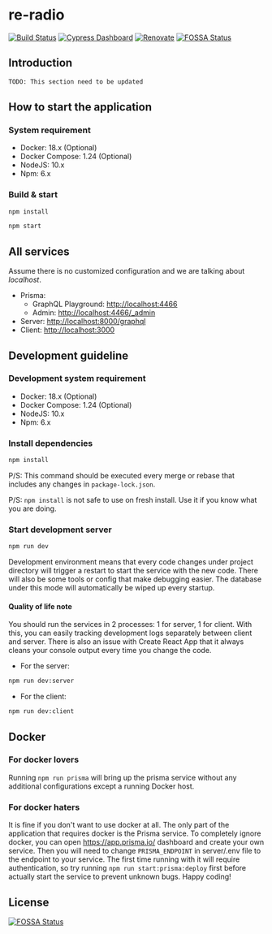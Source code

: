 # re-radio

[![Build Status](https://travis-ci.org/penta-jelly/re-radio.svg?branch=master)](https://travis-ci.org/penta-jelly/re-radio)
[![Cypress Dashboard](https://img.shields.io/badge/cypress-dashboard-brightgreen.svg)](https://dashboard.cypress.io/#/projects/nn2y5c/runs)
[![Renovate](https://badges.renovateapi.com/github/penta-jelly/re-radio)](https://renovatebot.com/)
[![FOSSA Status](https://app.fossa.io/api/projects/git%2Bgithub.com%2Fpenta-jelly%2Fre-radio.svg?type=shield)](https://app.fossa.io/projects/git%2Bgithub.com%2Fpenta-jelly%2Fre-radio?ref=badge_shield)

## Introduction

```txt
TODO: This section need to be updated
```

## How to start the application

### System requirement

* Docker: 18.x (Optional)
* Docker Compose: 1.24 (Optional)
* NodeJS: 10.x
* Npm: 6.x

### Build & start

```sh
npm install
```

```sh
npm start
```

## All services

Assume there is no customized configuration and we are talking about *localhost*.

* Prisma:
  * GraphQL Playground: [http://localhost:4466](http://localhost:4466)
  * Admin: [http://localhost:4466/_admin](http://localhost:4466/_admin)
* Server: [http://localhost:8000/graphql](http://localhost:8000/graphql)
* Client: [http://localhost:3000](http://localhost:3000)

## Development guideline

### Development system requirement

* Docker: 18.x (Optional)
* Docker Compose: 1.24 (Optional)
* NodeJS: 10.x
* Npm: 6.x

### Install dependencies

```sh
npm install
```

P/S: This command should be executed every merge or rebase that includes any changes in `package-lock.json`.

P/S: `npm install` is not safe to use on fresh install. Use it if you know what you are doing.

### Start development server

```sh
npm run dev
```

Development environment means that every code changes under project directory will trigger a restart to start the service with the new code.
There will also be some tools or config that make debugging easier.
The database under this mode will automatically be wiped up every startup.

#### Quality of life note

You should run the services in 2 processes: 1 for server, 1 for client. With this, you can easily tracking development logs separately between client and server. There is also an issue with Create React App that it always cleans your console output every time you change the code.

* For the server:

```sh
npm run dev:server
```

* For the client:

```sh
npm run dev:client
```

## Docker

### For docker lovers

Running `npm run prisma` will bring up the prisma service without any additional configurations except a running Docker host.

### For docker haters

It is fine if you don't want to use docker at all. The only part of the application that requires docker is the Prisma service. To completely ignore docker, you can open <https://app.prisma.io/> dashboard and create your own service. Then you will need to change `PRISMA_ENDPOINT` in server/.env file to the endpoint to your service. The first time running with it will require authentication, so try running `npm run start:prisma:deploy` first before actually start the service to prevent unknown bugs. Happy coding!

## License

[![FOSSA Status](https://app.fossa.io/api/projects/git%2Bgithub.com%2Fpenta-jelly%2Fre-radio.svg?type=large)](https://app.fossa.io/projects/git%2Bgithub.com%2Fpenta-jelly%2Fre-radio?ref=badge_large)
